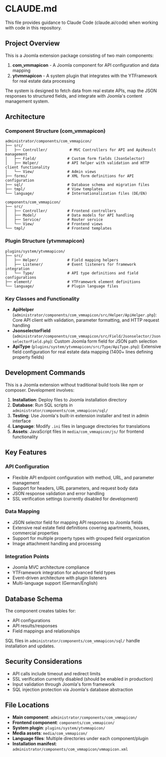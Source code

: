 # CLAUDE.md

This file provides guidance to Claude Code (claude.ai/code) when working with code in this repository.

## Project Overview

This is a Joomla extension package consisting of two main components:

1. **com_vmmapicon** - A Joomla component for API configuration and data mapping
2. **ytvmmapicon** - A system plugin that integrates with the YTFramework for real estate data processing

The system is designed to fetch data from real estate APIs, map the JSON responses to structured fields, and integrate with Joomla's content management system.

## Architecture

### Component Structure (com_vmmapicon)
```
administrator/components/com_vmmapicon/
├── src/
│   ├── Controller/          # MVC Controllers for API and ApiResult management
│   ├── Field/              # Custom form fields (JsonSelector)
│   ├── Helper/             # API helper with validation and HTTP client functionality
│   └── View/               # Admin views
├── forms/                  # XML form definitions for API configuration
├── sql/                    # Database schema and migration files
├── tmpl/                   # View templates
└── language/               # Internationalization files (DE/EN)

components/com_vmmapicon/
├── src/
│   ├── Controller/         # Frontend controllers
│   ├── Model/              # Data models for API handling
│   ├── Service/            # Router service
│   └── View/               # Frontend views
└── tmpl/                   # Frontend templates
```

### Plugin Structure (ytvmmapicon)
```
plugins/system/ytvmmapicon/
├── src/
│   ├── Helper/             # Field mapping helpers
│   ├── Listener/           # Event listeners for framework integration
│   └── Type/               # API type definitions and field configurations
├── element/                # YTFramework element definitions
└── language/               # Plugin language files
```

### Key Classes and Functionality

- **ApiHelper** (`administrator/components/com_vmmapicon/src/Helper/ApiHelper.php`): Core API client with validation, parameter formatting, and HTTP request handling
- **JsonselectorField** (`administrator/components/com_vmmapicon/src/Field/Jsonselector/JsonselectorField.php`): Custom Joomla form field for JSON path selection
- **ApiType** (`plugins/system/ytvmmapicon/src/Type/ApiType.php`): Extensive field configuration for real estate data mapping (1400+ lines defining property fields)

## Development Commands

This is a Joomla extension without traditional build tools like npm or composer. Development involves:

1. **Installation**: Deploy files to Joomla installation directory
2. **Database**: Run SQL scripts in `administrator/components/com_vmmapicon/sql/`
3. **Testing**: Use Joomla's built-in extension installer and test in admin interface
4. **Language**: Modify `.ini` files in language directories for translations
5. **Assets**: JavaScript files in `media/com_vmmapicon/js/` for frontend functionality

## Key Features

### API Configuration
- Flexible API endpoint configuration with method, URL, and parameter management
- Support for headers, URL parameters, and request body data
- JSON response validation and error handling
- SSL verification settings (currently disabled for development)

### Data Mapping
- JSON selector field for mapping API responses to Joomla fields
- Extensive real estate field definitions covering apartments, houses, commercial properties
- Support for multiple property types with grouped field organization
- Image attachment handling and processing

### Integration Points
- Joomla MVC architecture compliance
- YTFramework integration for advanced field types
- Event-driven architecture with plugin listeners
- Multi-language support (German/English)

## Database Schema

The component creates tables for:
- API configurations
- API results/responses
- Field mappings and relationships

SQL files in `administrator/components/com_vmmapicon/sql/` handle installation and updates.

## Security Considerations

- API calls include timeout and redirect limits
- SSL verification currently disabled (should be enabled in production)
- Input validation through Joomla's form framework
- SQL injection protection via Joomla's database abstraction

## File Locations

- **Main component**: `administrator/components/com_vmmapicon/`
- **Frontend component**: `components/com_vmmapicon/`
- **System plugin**: `plugins/system/ytvmmapicon/`
- **Media assets**: `media/com_vmmapicon/`
- **Language files**: Multiple directories under each component/plugin
- **Installation manifest**: `administrator/components/com_vmmapicon/vmmapicon.xml`